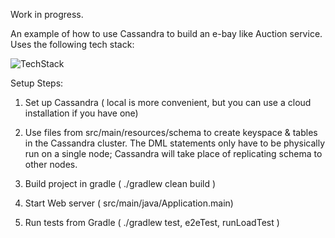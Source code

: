 Work in progress.

An example of how to use Cassandra to build an e-bay like Auction service. Uses the following tech stack:

![TechStack](https://raw.githubusercontent.com/chbatey/killrauction/master/techstack.png)

Setup Steps: 
1. Set up Cassandra ( local is more convenient, but you can use a cloud installation if you have one)

2. Use files from src/main/resources/schema to create keyspace & tables in the Cassandra cluster. The DML statements
only have to be physically run on a single node; Cassandra will take place of replicating schema to other nodes.

3. Build project in gradle ( ./gradlew clean build )

4. Start Web server ( src/main/java/Application.main)

5. Run tests from Gradle ( ./gradlew test, e2eTest, runLoadTest )

